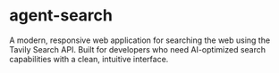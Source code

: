 # agent-search
A modern, responsive web application for searching the web using the Tavily Search API. Built for developers who need AI-optimized search capabilities with a clean, intuitive interface.
